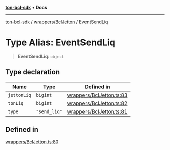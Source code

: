 [**ton-bcl-sdk**](../../../README.md) • **Docs**

***

[ton-bcl-sdk](../../../README.md) / [wrappers/BclJetton](../README.md) / EventSendLiq

# Type Alias: EventSendLiq

> **EventSendLiq**: `object`

## Type declaration

| Name | Type | Defined in |
| ------ | ------ | ------ |
| `jettonLiq` | `bigint` | [wrappers/BclJetton.ts:83](https://github.com/ton-fun-tech/ton-bcl-sdk/blob/92a3af862d3966a626243e6c0b5a6592026707d2/src/wrappers/BclJetton.ts#L83) |
| `tonLiq` | `bigint` | [wrappers/BclJetton.ts:82](https://github.com/ton-fun-tech/ton-bcl-sdk/blob/92a3af862d3966a626243e6c0b5a6592026707d2/src/wrappers/BclJetton.ts#L82) |
| `type` | `"send_liq"` | [wrappers/BclJetton.ts:81](https://github.com/ton-fun-tech/ton-bcl-sdk/blob/92a3af862d3966a626243e6c0b5a6592026707d2/src/wrappers/BclJetton.ts#L81) |

## Defined in

[wrappers/BclJetton.ts:80](https://github.com/ton-fun-tech/ton-bcl-sdk/blob/92a3af862d3966a626243e6c0b5a6592026707d2/src/wrappers/BclJetton.ts#L80)
